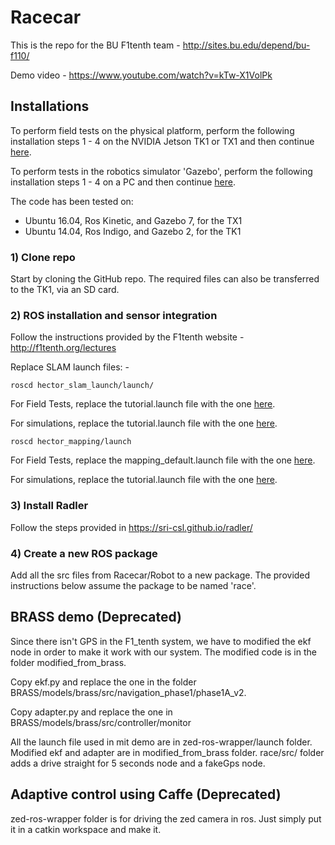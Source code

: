 # Racecar

This is the repo for the BU F1tenth team - http://sites.bu.edu/depend/bu-f110/

Demo video - https://www.youtube.com/watch?v=kTw-X1VolPk

## Installations

To perform field tests on the physical platform, perform the following installation steps 1 - 4 on the NVIDIA Jetson TK1 or TX1 and then continue [here](https://github.com/BU-DEPEND-Lab/Racecar/tree/master/F1tenth-Field).

To perform tests in the robotics simulator 'Gazebo', perform the following installation steps 1 - 4 on a PC and then continue [here](https://github.com/BU-DEPEND-Lab/Racecar/tree/master/F1tenth-Simulation).

The code has been tested on:
* Ubuntu 16.04, Ros Kinetic, and Gazebo 7, for the TX1
* Ubuntu 14.04, Ros Indigo, and Gazebo 2, for the TK1

### 1) Clone repo

Start by cloning the GitHub repo. The required files can also be transferred to the TK1, via an SD card.


### 2) ROS installation and sensor integration

Follow the instructions provided by the F1tenth website - http://f1tenth.org/lectures

Replace SLAM launch files: -

``` 
roscd hector_slam_launch/launch/
```

For Field Tests, replace the tutorial.launch file with the one [here](https://github.com/BU-DEPEND-Lab/Racecar/tree/master/F1tenth-Field/launch_files).

For simulations, replace the tutorial.launch file with the one [here](https://github.com/BU-DEPEND-Lab/Racecar/tree/master/F1tenth-Simulation/launch_files).

```
roscd hector_mapping/launch
```

For Field Tests, replace the mapping_default.launch file with the one [here](https://github.com/BU-DEPEND-Lab/Racecar/tree/master/F1tenth-Field/launch_files).

For simulations, replace the tutorial.launch file with the one [here](https://github.com/BU-DEPEND-Lab/Racecar/tree/master/F1tenth-Simulation/launch_files).


### 3) Install Radler

Follow the steps provided in https://sri-csl.github.io/radler/

### 4) Create a new ROS package

Add all the src files from Racecar/Robot to a new package. The provided instructions below assume the package to be named 'race'.

## BRASS demo (Deprecated)
Since there isn't GPS in the F1_tenth system, we have to modified the ekf node in order to make it work with our system. The modified code is in the folder modified_from_brass.
 
Copy ekf.py and replace the one in the folder BRASS/models/brass/src/navigation_phase1/phase1A_v2. 

Copy adapter.py and replace the one in BRASS/models/brass/src/controller/monitor

All the launch file used in mit demo are in zed-ros-wrapper/launch folder. Modified ekf and adapter are in modified_from_brass folder. race/src/ folder adds a drive straight for 5 seconds node and a fakeGps node.

## Adaptive control using Caffe (Deprecated)
zed-ros-wrapper folder is for driving the zed camera in ros. Just simply put it in a catkin workspace and make it.
